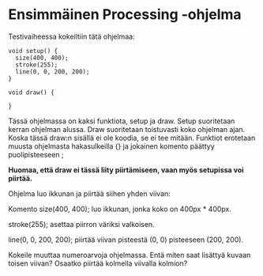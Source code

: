 # Ensimmäinen Processing -ohjelma

Testivaiheessa kokeiltiin tätä ohjelmaa:

```processing
void setup() {
  size(400, 400);
  stroke(255);
  line(0, 0, 200, 200);
}
      
void draw() {

}
```

Tässä ohjelmassa on kaksi funktiota, setup ja draw. Setup suoritetaan kerran ohjelman alussa. Draw suoritetaan toistuvasti koko ohjelman ajan. Koska tässä draw:n sisällä ei ole koodia, se ei tee mitään. Funktiot erotetaan muusta ohjelmasta hakasulkeilla {} ja jokainen komento päättyy puolipisteeseen ;

**Huomaa, että draw ei tässä liity piirtämiseen, vaan myös setupissa voi piirtää.**

Ohjelma luo ikkunan ja piirtää siihen yhden viivan:

Komento size(400, 400); luo ikkunan, jonka koko on 400px * 400px.

stroke(255); asettaa piirron väriksi valkoisen.

line(0, 0, 200, 200); piirtää viivan pisteestä (0, 0) pisteeseen (200, 200).


Kokeile muuttaa numeroarvoja ohjelmassa. Entä miten saat lisättyä kuvaan toisen viivan? Osaatko piirtää kolmella viivalla kolmion?
